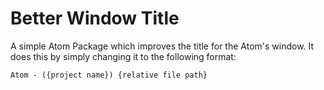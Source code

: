 # Better Window Title

A simple Atom Package which improves the title for the Atom's window.
It does this by simply changing it to the following format:

```
Atom - ({project name}) {relative file path}
```
